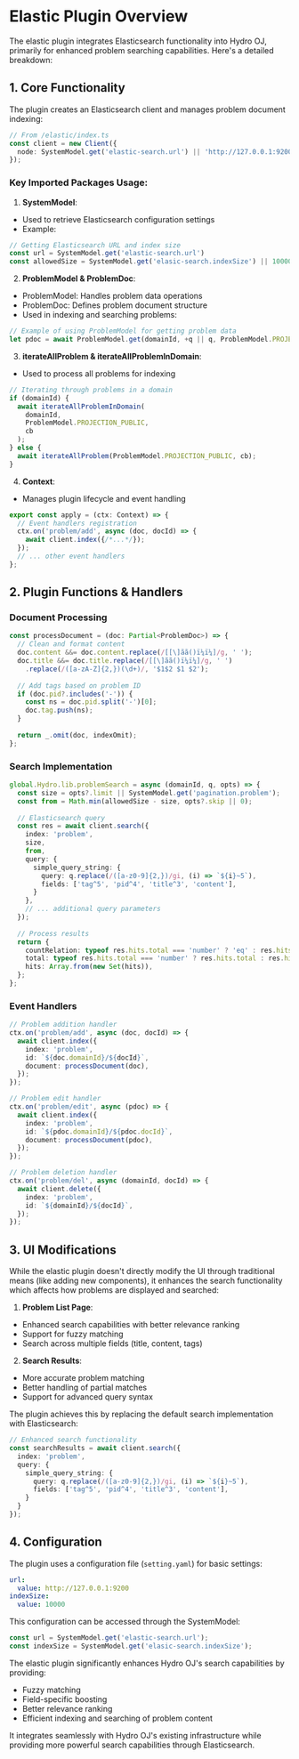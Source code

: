 # Elastic Plugin Overview

The elastic plugin integrates Elasticsearch functionality into Hydro OJ, primarily for enhanced problem searching capabilities. Here's a detailed breakdown:

## 1. Core Functionality

The plugin creates an Elasticsearch client and manages problem document indexing:

```typescript
// From /elastic/index.ts
const client = new Client({ 
  node: SystemModel.get('elastic-search.url') || 'http://127.0.0.1:9200' 
});
```

### Key Imported Packages Usage:

1. **SystemModel**:
- Used to retrieve Elasticsearch configuration settings
- Example:
```typescript
// Getting Elasticsearch URL and index size
const url = SystemModel.get('elastic-search.url')
const allowedSize = SystemModel.get('elasic-search.indexSize') || 10000;
```

2. **ProblemModel & ProblemDoc**:
- ProblemModel: Handles problem data operations
- ProblemDoc: Defines problem document structure
- Used in indexing and searching problems:
```typescript
// Example of using ProblemModel for getting problem data
let pdoc = await ProblemModel.get(domainId, +q || q, ProblemModel.PROJECTION_LIST);
```

3. **iterateAllProblem & iterateAllProblemInDomain**:
- Used to process all problems for indexing
```typescript
// Iterating through problems in a domain
if (domainId) {
  await iterateAllProblemInDomain(
    domainId, 
    ProblemModel.PROJECTION_PUBLIC, 
    cb
  );
} else {
  await iterateAllProblem(ProblemModel.PROJECTION_PUBLIC, cb);
}
```

4. **Context**:
- Manages plugin lifecycle and event handling
```typescript
export const apply = (ctx: Context) => {
  // Event handlers registration
  ctx.on('problem/add', async (doc, docId) => {
    await client.index({/*...*/});
  });
  // ... other event handlers
};
```

## 2. Plugin Functions & Handlers

### Document Processing
```typescript
const processDocument = (doc: Partial<ProblemDoc>) => {
  // Clean and format content
  doc.content &&= doc.content.replace(/[[\]ãã()ï¼ï¼]/g, ' ');
  doc.title &&= doc.title.replace(/[[\]ãã()ï¼ï¼]/g, ' ')
    .replace(/([a-zA-Z]{2,})(\d+)/, '$1$2 $1 $2');
  
  // Add tags based on problem ID
  if (doc.pid?.includes('-')) {
    const ns = doc.pid.split('-')[0];
    doc.tag.push(ns);
  }
  
  return _.omit(doc, indexOmit);
};
```

### Search Implementation
```typescript
global.Hydro.lib.problemSearch = async (domainId, q, opts) => {
  const size = opts?.limit || SystemModel.get('pagination.problem');
  const from = Math.min(allowedSize - size, opts?.skip || 0);
  
  // Elasticsearch query
  const res = await client.search({
    index: 'problem',
    size,
    from,
    query: {
      simple_query_string: {
        query: q.replace(/([a-z0-9]{2,})/gi, (i) => `${i}~5`),
        fields: ['tag^5', 'pid^4', 'title^3', 'content'],
      }
    },
    // ... additional query parameters
  });
  
  // Process results
  return {
    countRelation: typeof res.hits.total === 'number' ? 'eq' : res.hits.total.relation,
    total: typeof res.hits.total === 'number' ? res.hits.total : res.hits.total.value,
    hits: Array.from(new Set(hits)),
  };
};
```

### Event Handlers
```typescript
// Problem addition handler
ctx.on('problem/add', async (doc, docId) => {
  await client.index({
    index: 'problem',
    id: `${doc.domainId}/${docId}`,
    document: processDocument(doc),
  });
});

// Problem edit handler
ctx.on('problem/edit', async (pdoc) => {
  await client.index({
    index: 'problem',
    id: `${pdoc.domainId}/${pdoc.docId}`,
    document: processDocument(pdoc),
  });
});

// Problem deletion handler
ctx.on('problem/del', async (domainId, docId) => {
  await client.delete({
    index: 'problem',
    id: `${domainId}/${docId}`,
  });
});
```

## 3. UI Modifications

While the elastic plugin doesn't directly modify the UI through traditional means (like adding new components), it enhances the search functionality which affects how problems are displayed and searched:

1. **Problem List Page**:
- Enhanced search capabilities with better relevance ranking
- Support for fuzzy matching
- Search across multiple fields (title, content, tags)

2. **Search Results**:
- More accurate problem matching
- Better handling of partial matches
- Support for advanced query syntax

The plugin achieves this by replacing the default search implementation with Elasticsearch:

```typescript
// Enhanced search functionality
const searchResults = await client.search({
  index: 'problem',
  query: {
    simple_query_string: {
      query: q.replace(/([a-z0-9]{2,})/gi, (i) => `${i}~5`),
      fields: ['tag^5', 'pid^4', 'title^3', 'content'],
    }
  }
});
```

## 4. Configuration

The plugin uses a configuration file (`setting.yaml`) for basic settings:

```yaml
url:
  value: http://127.0.0.1:9200
indexSize:
  value: 10000
```

This configuration can be accessed through the SystemModel:
```typescript
const url = SystemModel.get('elastic-search.url');
const indexSize = SystemModel.get('elasic-search.indexSize');
```

The elastic plugin significantly enhances Hydro OJ's search capabilities by providing:
- Fuzzy matching
- Field-specific boosting
- Better relevance ranking
- Efficient indexing and searching of problem content

It integrates seamlessly with Hydro OJ's existing infrastructure while providing more powerful search capabilities through Elasticsearch.
